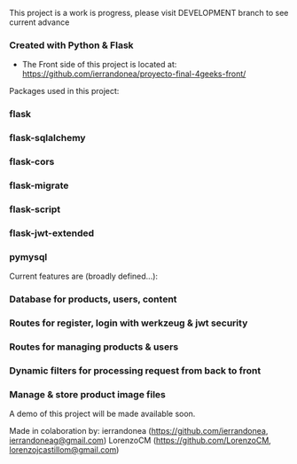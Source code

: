 This project is a work is progress, please visit DEVELOPMENT branch to see current advance

### Created with Python & Flask

* The Front side of this project is located at:
https://github.com/ierrandonea/proyecto-final-4geeks-front/

Packages used in this project:

### flask
### flask-sqlalchemy
### flask-cors
### flask-migrate
### flask-script
### flask-jwt-extended
### pymysql

Current features are (broadly defined...):

### Database for products, users, content
### Routes for register, login with werkzeug & jwt security
### Routes for managing products & users
### Dynamic filters for processing request from back to front
### Manage & store product image files

A demo of this project will be made available soon.

Made in colaboration by: 
ierrandonea (https://github.com/ierrandonea, ierrandoneag@gmail.com)
LorenzoCM (https://github.com/LorenzoCM, lorenzojcastillom@gmail.com) 
